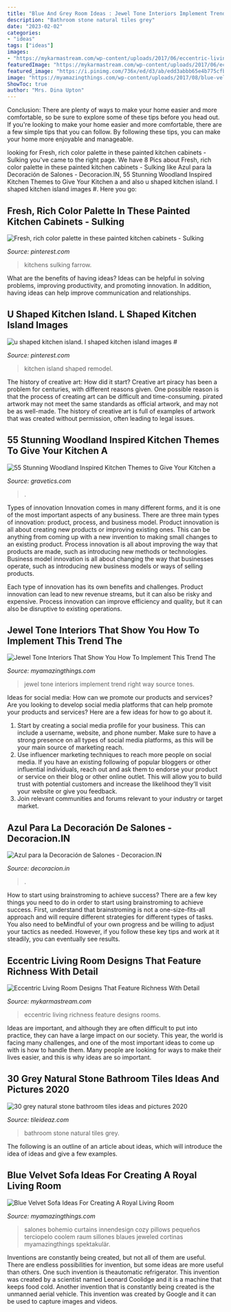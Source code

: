 ```yaml
---
title: "Blue And Grey Room Ideas : Jewel Tone Interiors Implement Trend Right Way Source Tones"
description: "Bathroom stone natural tiles grey"
date: "2023-02-02"
categories:
- "ideas"
tags: ["ideas"]
images:
- "https://mykarmastream.com/wp-content/uploads/2017/06/eccentric-living-room-4.jpg"
featuredImage: "https://mykarmastream.com/wp-content/uploads/2017/06/eccentric-living-room-4.jpg"
featured_image: "https://i.pinimg.com/736x/ed/d3/ab/edd3abbb65e4b775cfbd22343046e5a5.jpg"
image: "https://myamazingthings.com/wp-content/uploads/2017/08/blue-velvet-sofa-5.jpg"
ShowToc: true
author: "Mrs. Dina Upton"
---
```



Conclusion: There are plenty of ways to make your home easier and more comfortable, so be sure to explore some of these tips before you head out.
If you're looking to make your home easier and more comfortable, there are a few simple tips that you can follow. By following these tips, you can make your home more enjoyable and manageable.

	

		
looking for Fresh, rich color palette in these painted kitchen cabinets - Sulking you've came to the right page. We have 8 Pics about Fresh, rich color palette in these painted kitchen cabinets - Sulking like Azul para la Decoración de Salones - Decoracion.IN, 55 Stunning Woodland Inspired Kitchen Themes to Give Your Kitchen a and also u shaped kitchen island. l shaped kitchen island images #. Here you go:
		
    
## Fresh, Rich Color Palette In These Painted Kitchen Cabinets - Sulking

<img loading=lazy src="https://i.pinimg.com/736x/ed/d3/ab/edd3abbb65e4b775cfbd22343046e5a5.jpg" onerror="this.onerror=null;this.src='https://tse4.mm.bing.net/th?id=OIP.vxyKTP3JoJ-W49OtF5ag6QHaLG&amp;pid=15.1';" alt="Fresh, rich color palette in these painted kitchen cabinets - Sulking">

_Source: pinterest.com_

>kitchens sulking farrow. 

	

What are the benefits of having ideas?
Ideas can be helpful in solving problems, improving productivity, and promoting innovation. In addition, having ideas can help improve communication and relationships.

    
## U Shaped Kitchen Island. L Shaped Kitchen Island Images #

<img loading=lazy src="https://i.pinimg.com/736x/3c/43/44/3c4344f5b9add901eb634f1176d5429e.jpg" onerror="this.onerror=null;this.src='https://tse2.mm.bing.net/th?id=OIP.K-CsOV-rVvzk3OwnHX1ZfQHaNK&amp;pid=15.1';" alt="u shaped kitchen island. l shaped kitchen island images #">

_Source: pinterest.com_

>kitchen island shaped remodel. 

	

The history of creative art: How did it start?
Creative art piracy has been a problem for centuries, with different reasons given. One possible reason is that the process of creating art can be difficult and time-consuming. pirated artwork may not meet the same standards as official artwork, and may not be as well-made. The history of creative art is full of examples of artwork that was created without permission, often leading to legal issues.

    
## 55 Stunning Woodland Inspired Kitchen Themes To Give Your Kitchen A

<img loading=lazy src="https://www.gravetics.com/wp-content/uploads/2017/09/Modern-Farmhouse-Kitchen.-Gray-tile-floors-white-cabinets..jpg" onerror="this.onerror=null;this.src='https://tse1.mm.bing.net/th?id=OIP.T3eeW0y5eLou0ha9V-oL1wHaLH&amp;pid=15.1';" alt="55 Stunning Woodland Inspired Kitchen Themes to Give Your Kitchen a">

_Source: gravetics.com_

>. 

	

Types of innovation
Innovation comes in many different forms, and it is one of the most important aspects of any business. There are three main types of innovation: product, process, and business model.
Product innovation is all about creating new products or improving existing ones. This can be anything from coming up with a new invention to making small changes to an existing product. Process innovation is all about improving the way that products are made, such as introducing new methods or technologies. Business model innovation is all about changing the way that businesses operate, such as introducing new business models or ways of selling products.

Each type of innovation has its own benefits and challenges. Product innovation can lead to new revenue streams, but it can also be risky and expensive. Process innovation can improve efficiency and quality, but it can also be disruptive to existing operations.

    
## Jewel Tone Interiors That Show You How To Implement This Trend The

<img loading=lazy src="http://myamazingthings.com/wp-content/uploads/2017/05/jewel-tones-interiors-10.jpg" onerror="this.onerror=null;this.src='https://tse3.mm.bing.net/th?id=OIP.gcypasQfAOcMthvQDtGbkgHaLF&amp;pid=15.1';" alt="Jewel Tone Interiors That Show You How To Implement This Trend The">

_Source: myamazingthings.com_

>jewel tone interiors implement trend right way source tones. 

	

Ideas for social media: How can we promote our products and services?
Are you looking to develop social media platforms that can help promote your products and services? Here are a few ideas for how to go about it. 
1. Start by creating a social media profile for your business. This can include a username, website, and phone number. Make sure to have a strong presence on all types of social media platforms, as this will be your main source of marketing reach. 
2. Use influencer marketing techniques to reach more people on social media. If you have an existing following of popular bloggers or other influential individuals, reach out and ask them to endorse your product or service on their blog or other online outlet. This will allow you to build trust with potential customers and increase the likelihood they’ll visit your website or give you feedback. 
3. Join relevant communities and forums relevant to your industry or target market.

    
## Azul Para La Decoración De Salones - Decoracion.IN

<img loading=lazy src="http://decoracion.in/wp-content/uploads/azul-decoracion-salones-6.jpg" onerror="this.onerror=null;this.src='https://tse1.mm.bing.net/th?id=OIP.prl1ZLgisXh5EvxoFuh-NgHaKG&amp;pid=15.1';" alt="Azul para la Decoración de Salones - Decoracion.IN">

_Source: decoracion.in_

>. 

	

How to start using brainstroming to achieve success?
There are a few key things you need to do in order to start using brainstroming to achieve success. First, understand that brainstroming is not a one-size-fits-all approach and will require different strategies for different types of tasks. You also need to beMindful of your own progress and be willing to adjust your tactics as needed. However, if you follow these key tips and work at it steadily, you can eventually see results.

    
## Eccentric Living Room Designs That Feature Richness With Detail

<img loading=lazy src="https://mykarmastream.com/wp-content/uploads/2017/06/eccentric-living-room-4.jpg" onerror="this.onerror=null;this.src='https://tse4.mm.bing.net/th?id=OIP.KYuPCpupgSPftqroMUWgNwHaIn&amp;pid=15.1';" alt="Eccentric Living Room Designs That Feature Richness With Detail">

_Source: mykarmastream.com_

>eccentric living richness feature designs rooms. 

	

Ideas are important, and although they are often difficult to put into practice, they can have a large impact on our society. This year, the world is facing many challenges, and one of the most important ideas to come up with is how to handle them. Many people are looking for ways to make their lives easier, and this is why ideas are so important.

    
## 30 Grey Natural Stone Bathroom Tiles Ideas And Pictures 2020

<img loading=lazy src="https://www.tileideaz.com/wp-content/uploads/2015/08/1349.jpg" onerror="this.onerror=null;this.src='https://tse2.mm.bing.net/th?id=OIP.D3V5T_0y0BmARtJ-b7JwPwHaLK&amp;pid=15.1';" alt="30 grey natural stone bathroom tiles ideas and pictures 2020">

_Source: tileideaz.com_

>bathroom stone natural tiles grey. 

	

The following is an outline of an article about ideas, which will introduce the idea of ideas and give a few examples.

    
## Blue Velvet Sofa Ideas For Creating A Royal Living Room

<img loading=lazy src="https://myamazingthings.com/wp-content/uploads/2017/08/blue-velvet-sofa-5.jpg" onerror="this.onerror=null;this.src='https://tse4.mm.bing.net/th?id=OIP.MWRIRhefcruuHeaoQ381CQHaE8&amp;pid=15.1';" alt="Blue Velvet Sofa Ideas For Creating A Royal Living Room">

_Source: myamazingthings.com_

>salones bohemio curtains innendesign cozy pillows pequeños terciopelo coolem raum sillones blaues jeweled cortinas myamazingthings spektakulär. 

	

Inventions are constantly being created, but not all of them are useful. There are endless possibilities for invention, but some ideas are more useful than others. One such invention is theautomatic refrigerator. This invention was created by a scientist named Leonard Coolidge and it is a machine that keeps food cold. Another invention that is constantly being created is the unmanned aerial vehicle. This invention was created by Google and it can be used to capture images and videos.

